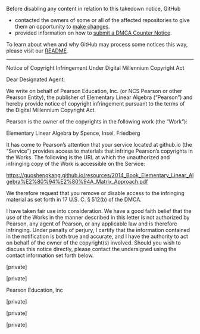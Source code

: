 Before disabling any content in relation to this takedown notice, GitHub
- contacted the owners of some or all of the affected repositories to give them an opportunity to [make changes](https://docs.github.com/en/github/site-policy/dmca-takedown-policy#a-how-does-this-actually-work).
- provided information on how to [submit a DMCA Counter Notice](https://docs.github.com/en/articles/guide-to-submitting-a-dmca-counter-notice).

To learn about when and why GitHub may process some notices this way, please visit our [README](https://github.com/github/dmca/blob/master/README.md#anatomy-of-a-takedown-notice).

---

Notice of Copyright Infringement Under Digital Millennium Copyright Act 

Dear Designated Agent: 

We write on behalf of Pearson Education, Inc. (or NCS Pearson or other Pearson Entity), the publisher of Elementary Linear Algebra (“Pearson”) and hereby provide notice of copyright infringement pursuant to the terms of the Digital Millennium Copyright Act.

Pearson is the owner of the copyrights in the following work (the “Work”): 

Elementary Linear Algebra by Spence, Insel, Friedberg

It has come to Pearson’s attention that your service located at github.io (the “Service”) provides access to materials that infringe Pearson’s copyrights in the Works. The following is the URL at which the unauthorized and infringing copy of the Work is accessible on the Service: 

https://guoshengkang.github.io/resources/2014_Book_Elementary_Linear_Algebra%E2%80%94%E2%80%94A_Matrix_Approach.pdf

‌We therefore request that you remove or disable access to the infringing material as set forth in 17 U.S. C. § 512(b) of the DMCA.

I have taken fair use into consideration. We have a good faith belief that the use of the Works in the manner described in this letter is not authorized by Pearson, any agent of Pearson, or any applicable law and is therefore infringing. Under penalty of perjury, I certify that the information contained in the notification is both true and accurate, and I have the authority to act on behalf of the owner of the copyright(s) involved.  Should you wish to discuss this notice directly, please contact the undersigned using the contact information set forth below. 

[private]

[private]

Pearson Education, Inc

[private]

[private]

[private]
